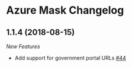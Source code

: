 # Azure Mask Changelog

<a name="1.1.4"></a>

## 1.1.4 (2018-08-15)

_New Features_

- Add support for government portal URLs [#44](https://github.com/clarkio/azure-mask/pull/44)
